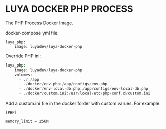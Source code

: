 # LUYA DOCKER PHP PROCESS

The PHP Process Docker Image.

docker-compose yml file:

```
luya_php:
    image: luyadev/luya-docker-php
```

Override PHP ini:

```php
luya_php:
    image: luyadev/luya-docker-php
    volumes:
      - ./:/app
      - ./docker/env.php:/app/configs/env.php
      - ./docker/env-local-db.php:/app/configs/env-local-db.php
      - ./docker/custom.ini:/usr/local/etc/php/conf.d/custom.ini
```

Add a custom.ini file in the docker folder with custom values. For example:

```
[PHP]

memory_limit = 256M
```